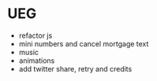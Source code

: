 # UEG

- refactor js
- mini numbers and cancel mortgage text
- music
- animations
- add twitter share, retry and credits